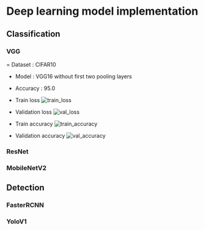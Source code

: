 # Deep learning model implementation

## Classification
### VGG
= Dataset : CIFAR10
- Model : VGG16 without first two pooling layers
- Accuracy : 95.0
- Train loss
![train_loss](https://github.com/99kenny/deeplearning-models/assets/57697721/5453d8be-1bf0-459e-86a2-f3c5d6008dab)
- Validation loss
![val_loss](https://github.com/99kenny/deeplearning-models/assets/57697721/0960a2f4-1049-40b0-958c-ea7a1e81b471)

- Train accuracy
![train_accuracy](https://github.com/99kenny/deeplearning-models/assets/57697721/a6dc28bd-cda0-48e8-9608-c87f449c81b4)
- Validation accuracy 
![val_accuracy](https://github.com/99kenny/deeplearning-models/assets/57697721/86d29f59-c35b-47ba-9204-c3dfba83f327)

### ResNet
### MobileNetV2

## Detection
### FasterRCNN
### YoloV1

